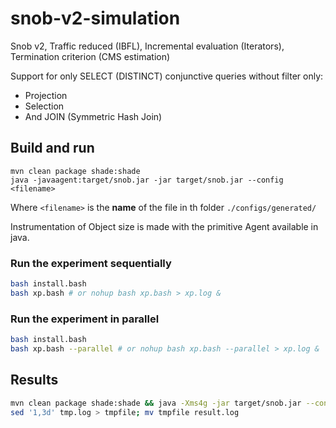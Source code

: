 # snob-v2-simulation
Snob v2, Traffic reduced (IBFL), Incremental evaluation (Iterators), Termination criterion (CMS estimation)

Support for only SELECT (DISTINCT) conjunctive queries without filter only:
- Projection
- Selection
- And JOIN (Symmetric Hash Join)

## Build and run

```
mvn clean package shade:shade
java -javaagent:target/snob.jar -jar target/snob.jar --config <filename>
```

Where `<filename>` is the **name** of the file in th folder `./configs/generated/` 

Instrumentation of Object size is made with the primitive Agent available in java.

### Run the experiment sequentially
```bash
bash install.bash
bash xp.bash # or nohup bash xp.bash > xp.log &
```

### Run the experiment in parallel
```bash
bash install.bash
bash xp.bash --parallel # or nohup bash xp.bash --parallel > xp.log &
```

## Results

```bash
mvn clean package shade:shade && java -Xms4g -jar target/snob.jar --config test.conf > tmp.log 
sed '1,3d' tmp.log > tmpfile; mv tmpfile result.log
```
